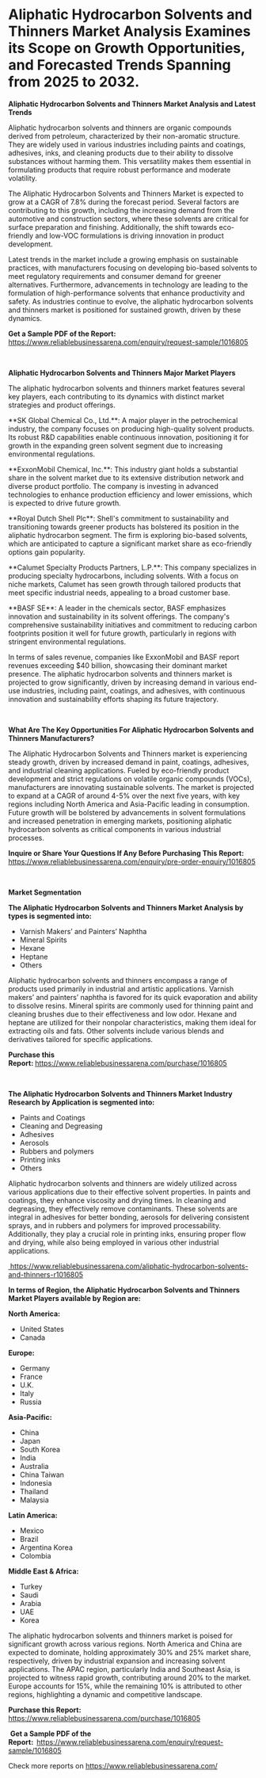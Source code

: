 <p><h1>Aliphatic Hydrocarbon Solvents and Thinners Market Analysis Examines its Scope on Growth Opportunities, and Forecasted Trends Spanning from 2025 to 2032.</h1></p><p><strong>Aliphatic Hydrocarbon Solvents and Thinners Market Analysis and Latest Trends</strong></p>
<p><p>Aliphatic hydrocarbon solvents and thinners are organic compounds derived from petroleum, characterized by their non-aromatic structure. They are widely used in various industries including paints and coatings, adhesives, inks, and cleaning products due to their ability to dissolve substances without harming them. This versatility makes them essential in formulating products that require robust performance and moderate volatility.</p><p>The Aliphatic Hydrocarbon Solvents and Thinners Market is expected to grow at a CAGR of 7.8% during the forecast period. Several factors are contributing to this growth, including the increasing demand from the automotive and construction sectors, where these solvents are critical for surface preparation and finishing. Additionally, the shift towards eco-friendly and low-VOC formulations is driving innovation in product development.</p><p>Latest trends in the market include a growing emphasis on sustainable practices, with manufacturers focusing on developing bio-based solvents to meet regulatory requirements and consumer demand for greener alternatives. Furthermore, advancements in technology are leading to the formulation of high-performance solvents that enhance productivity and safety. As industries continue to evolve, the aliphatic hydrocarbon solvents and thinners market is positioned for sustained growth, driven by these dynamics.</p></p>
<p><strong>Get a Sample PDF of the Report:&nbsp;</strong> <a href="https://www.reliablebusinessarena.com/enquiry/request-sample/1016805?utm_campaign=1948&utm_medium=2&utm_source=Github&utm_content=ia&utm_term=30012025&utm_id=aliphatic-hydrocarbon-solvents-and-thinners">https://www.reliablebusinessarena.com/enquiry/request-sample/1016805</a></p>
<p>&nbsp;</p>
<p><strong>Aliphatic Hydrocarbon Solvents and Thinners Major Market Players</strong></p>
<p><p>The aliphatic hydrocarbon solvents and thinners market features several key players, each contributing to its dynamics with distinct market strategies and product offerings.</p><p>**SK Global Chemical Co., Ltd.**: A major player in the petrochemical industry, the company focuses on producing high-quality solvent products. Its robust R&D capabilities enable continuous innovation, positioning it for growth in the expanding green solvent segment due to increasing environmental regulations.</p><p>**ExxonMobil Chemical, Inc.**: This industry giant holds a substantial share in the solvent market due to its extensive distribution network and diverse product portfolio. The company is investing in advanced technologies to enhance production efficiency and lower emissions, which is expected to drive future growth.</p><p>**Royal Dutch Shell Plc**: Shell's commitment to sustainability and transitioning towards greener products has bolstered its position in the aliphatic hydrocarbon segment. The firm is exploring bio-based solvents, which are anticipated to capture a significant market share as eco-friendly options gain popularity.</p><p>**Calumet Specialty Products Partners, L.P.**: This company specializes in producing specialty hydrocarbons, including solvents. With a focus on niche markets, Calumet has seen growth through tailored products that meet specific industrial needs, appealing to a broad customer base.</p><p>**BASF SE**: A leader in the chemicals sector, BASF emphasizes innovation and sustainability in its solvent offerings. The company's comprehensive sustainability initiatives and commitment to reducing carbon footprints position it well for future growth, particularly in regions with stringent environmental regulations.</p><p>In terms of sales revenue, companies like ExxonMobil and BASF report revenues exceeding $40 billion, showcasing their dominant market presence. The aliphatic hydrocarbon solvents and thinners market is projected to grow significantly, driven by increasing demand in various end-use industries, including paint, coatings, and adhesives, with continuous innovation and sustainability efforts shaping its future trajectory.</p></p>
<p>&nbsp;</p>
<p><strong>What Are The Key Opportunities For Aliphatic Hydrocarbon Solvents and Thinners Manufacturers?</strong></p>
<p><p>The Aliphatic Hydrocarbon Solvents and Thinners market is experiencing steady growth, driven by increased demand in paint, coatings, adhesives, and industrial cleaning applications. Fueled by eco-friendly product development and strict regulations on volatile organic compounds (VOCs), manufacturers are innovating sustainable solvents. The market is projected to expand at a CAGR of around 4-5% over the next five years, with key regions including North America and Asia-Pacific leading in consumption. Future growth will be bolstered by advancements in solvent formulations and increased penetration in emerging markets, positioning aliphatic hydrocarbon solvents as critical components in various industrial processes.</p></p>
<p><strong>Inquire or Share Your Questions If Any Before Purchasing This Report:</strong> <a href="https://www.reliablebusinessarena.com/enquiry/pre-order-enquiry/1016805?utm_campaign=1948&utm_medium=2&utm_source=Github&utm_content=ia&utm_term=30012025&utm_id=aliphatic-hydrocarbon-solvents-and-thinners">https://www.reliablebusinessarena.com/enquiry/pre-order-enquiry/1016805</a></p>
<p>&nbsp;</p>
<p><strong>Market Segmentation</strong></p>
<p><strong>The Aliphatic Hydrocarbon Solvents and Thinners Market Analysis by types is segmented into:</strong></p>
<p><ul><li>Varnish Makers’ and Painters’ Naphtha</li><li>Mineral Spirits</li><li>Hexane</li><li>Heptane</li><li>Others</li></ul></p>
<p><p>Aliphatic hydrocarbon solvents and thinners encompass a range of products used primarily in industrial and artistic applications. Varnish makers’ and painters’ naphtha is favored for its quick evaporation and ability to dissolve resins. Mineral spirits are commonly used for thinning paint and cleaning brushes due to their effectiveness and low odor. Hexane and heptane are utilized for their nonpolar characteristics, making them ideal for extracting oils and fats. Other solvents include various blends and derivatives tailored for specific applications.</p></p>
<p><strong>Purchase this Report:&nbsp;</strong><a href="https://www.reliablebusinessarena.com/purchase/1016805?utm_campaign=1948&utm_medium=2&utm_source=Github&utm_content=ia&utm_term=30012025&utm_id=aliphatic-hydrocarbon-solvents-and-thinners">https://www.reliablebusinessarena.com/purchase/1016805</a></p>
<p>&nbsp;</p>
<p><strong>The Aliphatic Hydrocarbon Solvents and Thinners Market Industry Research by Application is segmented into:</strong></p>
<p><ul><li>Paints and Coatings</li><li>Cleaning and Degreasing</li><li>Adhesives</li><li>Aerosols</li><li>Rubbers and polymers</li><li>Printing inks</li><li>Others</li></ul></p>
<p><p>Aliphatic hydrocarbon solvents and thinners are widely utilized across various applications due to their effective solvent properties. In paints and coatings, they enhance viscosity and drying times. In cleaning and degreasing, they effectively remove contaminants. These solvents are integral in adhesives for better bonding, aerosols for delivering consistent sprays, and in rubbers and polymers for improved processability. Additionally, they play a crucial role in printing inks, ensuring proper flow and drying, while also being employed in various other industrial applications.</p></p>
<p><a href="https://www.reliablebusinessarena.com/aliphatic-hydrocarbon-solvents-and-thinners-r1016805?utm_campaign=1948&utm_medium=2&utm_source=Github&utm_content=ia&utm_term=30012025&utm_id=aliphatic-hydrocarbon-solvents-and-thinners">&nbsp;https://www.reliablebusinessarena.com/aliphatic-hydrocarbon-solvents-and-thinners-r1016805</a></p>
<p><strong>In terms of Region, the Aliphatic Hydrocarbon Solvents and Thinners Market Players available by Region are:</strong></p>
<p>
    <p> <strong> North America: </strong>
        <ul>
            <li>United States</li>
            <li>Canada</li>
        </ul>
        </p> 
    <p> <strong> Europe: </strong>
        <ul>
            <li>Germany</li>
            <li>France</li>
            <li>U.K.</li>
            <li>Italy</li>
            <li>Russia</li>
        </ul>
        </p> 
    <p> <strong> Asia-Pacific: </strong>
        <ul>
            <li>China</li>
            <li>Japan</li>
            <li>South Korea</li>
            <li>India</li>
            <li>Australia</li>
            <li>China Taiwan</li>
            <li>Indonesia</li>
            <li>Thailand</li>
            <li>Malaysia</li>
        </ul>
        </p> 
    <p> <strong> Latin America: </strong>
        <ul>
            <li>Mexico</li>
            <li>Brazil</li>
            <li>Argentina Korea</li>
            <li>Colombia</li>
        </ul>
        </p> 
    <p> <strong> Middle East & Africa: </strong>
        <ul>
            <li>Turkey</li>
            <li>Saudi</li>
            <li>Arabia</li>
            <li>UAE</li>
            <li>Korea</li>
        </ul>
    </p>
    </p>
<p><p>The aliphatic hydrocarbon solvents and thinners market is poised for significant growth across various regions. North America and China are expected to dominate, holding approximately 30% and 25% market share, respectively, driven by industrial expansion and increasing solvent applications. The APAC region, particularly India and Southeast Asia, is projected to witness rapid growth, contributing around 20% to the market. Europe accounts for 15%, while the remaining 10% is attributed to other regions, highlighting a dynamic and competitive landscape.</p></p>
<p><strong>Purchase this Report: </strong><a href="https://www.reliablebusinessarena.com/purchase/1016805?utm_campaign=1948&utm_medium=2&utm_source=Github&utm_content=ia&utm_term=30012025&utm_id=aliphatic-hydrocarbon-solvents-and-thinners">https://www.reliablebusinessarena.com/purchase/1016805</a></p>
<p>&nbsp;<strong>Get a Sample PDF of the Report:&nbsp;&nbsp;</strong><a href="https://www.reliablebusinessarena.com/enquiry/request-sample/1016805?utm_campaign=1948&utm_medium=2&utm_source=Github&utm_content=ia&utm_term=30012025&utm_id=aliphatic-hydrocarbon-solvents-and-thinners">https://www.reliablebusinessarena.com/enquiry/request-sample/1016805</a></p>
<p><strong></strong></p>
<p>Check more reports on <a href="https://www.reliablebusinessarena.com/?utm_campaign=1948&utm_medium=2&utm_source=Github&utm_content=ia&utm_term=30012025&utm_id=aliphatic-hydrocarbon-solvents-and-thinners">https://www.reliablebusinessarena.com/</a></p>